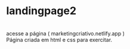 # landingpage2
<br>
acesse a página ( marketingcriativo.netlify.app )
<br>
Página criada em html e css para exercitar.
